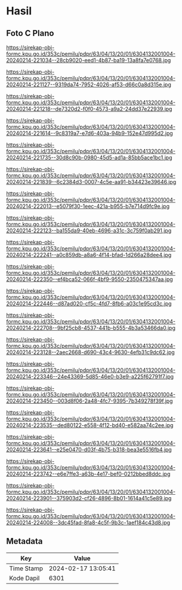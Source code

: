 # Hasil

## Foto C Plano

https://sirekap-obj-formc.kpu.go.id/353c/pemilu/pdpr/63/04/13/20/01/6304132001004-20240214-221034--28cb9020-eed1-4b87-ba19-13a8fa7e0768.jpg

https://sirekap-obj-formc.kpu.go.id/353c/pemilu/pdpr/63/04/13/20/01/6304132001004-20240214-221127--9319da74-7952-4026-af53-d66c0a8d315e.jpg

https://sirekap-obj-formc.kpu.go.id/353c/pemilu/pdpr/63/04/13/20/01/6304132001004-20240214-221218--de7320d2-f0f0-4573-a9a2-24dd37e22939.jpg

https://sirekap-obj-formc.kpu.go.id/353c/pemilu/pdpr/63/04/13/20/01/6304132001004-20240214-221614--9c8319a7-e7d6-403a-94b9-152e47d995d2.jpg

https://sirekap-obj-formc.kpu.go.id/353c/pemilu/pdpr/63/04/13/20/01/6304132001004-20240214-221735--30d8c90b-0980-45d5-ad1a-85bb5ace1bc1.jpg

https://sirekap-obj-formc.kpu.go.id/353c/pemilu/pdpr/63/04/13/20/01/6304132001004-20240214-221839--6c2384d3-0007-4c5e-aa91-b34423e39646.jpg

https://sirekap-obj-formc.kpu.go.id/353c/pemilu/pdpr/63/04/13/20/01/6304132001004-20240214-222013--e5079f30-1eec-421a-b955-b7e714d9fc9e.jpg

https://sirekap-obj-formc.kpu.go.id/353c/pemilu/pdpr/63/04/13/20/01/6304132001004-20240214-222123--ba155da9-40eb-4696-a31c-3c759f0ab291.jpg

https://sirekap-obj-formc.kpu.go.id/353c/pemilu/pdpr/63/04/13/20/01/6304132001004-20240214-222241--a0c859db-a8a6-4f14-bfad-1d266a28dee4.jpg

https://sirekap-obj-formc.kpu.go.id/353c/pemilu/pdpr/63/04/13/20/01/6304132001004-20240214-222350--ef4bca52-066f-4bf9-9550-2350475347aa.jpg

https://sirekap-obj-formc.kpu.go.id/353c/pemilu/pdpr/63/04/13/20/01/6304132001004-20240214-222446--d87ad020-cf5c-4fd7-8fb6-a03c1e95cd3c.jpg

https://sirekap-obj-formc.kpu.go.id/353c/pemilu/pdpr/63/04/13/20/01/6304132001004-20240214-222708--9bf25cb8-4537-441b-b555-4b3a53466da0.jpg

https://sirekap-obj-formc.kpu.go.id/353c/pemilu/pdpr/63/04/13/20/01/6304132001004-20240214-223128--2aec2668-d690-43c4-9630-4efb31c9dc62.jpg

https://sirekap-obj-formc.kpu.go.id/353c/pemilu/pdpr/63/04/13/20/01/6304132001004-20240214-223346--24e43369-5d85-46e0-b3e9-a225f62791f7.jpg

https://sirekap-obj-formc.kpu.go.id/353c/pemilu/pdpr/63/04/13/20/01/6304132001004-20240214-223450--003d8f06-2a48-4fc7-9395-7b349278f39f.jpg

https://sirekap-obj-formc.kpu.go.id/353c/pemilu/pdpr/63/04/13/20/01/6304132001004-20240214-223535--ded80122-e558-4f12-bd40-e582aa74c2ee.jpg

https://sirekap-obj-formc.kpu.go.id/353c/pemilu/pdpr/63/04/13/20/01/6304132001004-20240214-223641--e25e0470-d03f-4b75-b318-bea3e5516fb4.jpg

https://sirekap-obj-formc.kpu.go.id/353c/pemilu/pdpr/63/04/13/20/01/6304132001004-20240214-223742--e6e7ffe3-a63b-4e17-bef0-0212bbed8ddc.jpg

https://sirekap-obj-formc.kpu.go.id/353c/pemilu/pdpr/63/04/13/20/01/6304132001004-20240214-223901--375903d2-cf26-4896-8b01-1614a41c5e89.jpg

https://sirekap-obj-formc.kpu.go.id/353c/pemilu/pdpr/63/04/13/20/01/6304132001004-20240214-224008--3dc45fad-8fa8-4c5f-9b3c-1aef184c43d8.jpg


## Metadata

| Key        | Value               |
| ---------- | ------------------- |
| Time Stamp | 2024-02-17 13:05:41 |
| Kode Dapil | 6301                |



